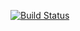 [![Build Status](https://travis-ci.com/indic-dict/stardict-nepali.svg?branch=master)](https://travis-ci.com/indic-dict/stardict-nepali)
